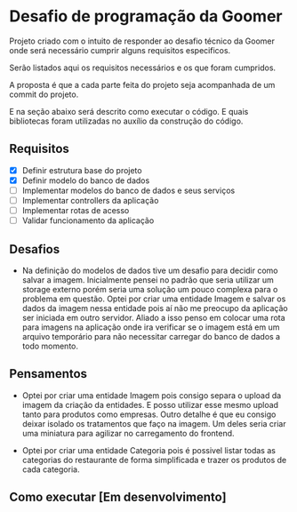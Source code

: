 # Desafio de programação da Goomer

Projeto criado com o intuito de responder ao desafio técnico da Goomer onde será necessário cumprir alguns requisitos especificos.

Serão listados aqui os requisitos necessários e os que foram cumpridos.

A proposta é que a cada parte feita do projeto seja acompanhada de um commit do projeto.

E na seção abaixo será descrito como executar o código. 
E quais bibliotecas foram utilizadas no auxílio da construção do código.



## Requisitos

- [X] Definir estrutura base do projeto
- [X] Definir modelo do banco de dados
- [ ] Implementar modelos do banco de dados e seus serviços
- [ ] Implementar controllers da aplicação
- [ ] Implementar rotas de acesso
- [ ] Validar funcionamento da aplicação

## Desafios

- Na definição do modelos de dados tive um desafio para decidir como salvar a imagem. Inicialmente pensei no padrão que seria utilizar um storage externo porém seria uma solução um pouco complexa para o problema em questão. Optei por criar uma entidade Imagem e salvar os dados da imagem nessa entidade pois aí não me preocupo da aplicação ser iniciada em outro servidor. Aliado a isso penso em colocar uma rota para imagens na aplicação onde ira verificar se o imagem está em um arquivo temporário para não necessitar carregar do banco de dados a todo momento.

## Pensamentos
- Optei por criar uma entidade Imagem pois consigo separa o upload da imagem da criação da entidades. E posso utilizar esse mesmo upload tanto para produtos como empresas. Outro detalhe é que eu consigo deixar isolado os tratamentos que faço na imagem. Um deles seria criar uma miniatura para agilizar no carregamento do frontend.

- Optei por criar uma entidade Categoria pois é possivel listar todas as categorias do restaurante de forma simplificada e trazer os produtos de cada categoria.


## Como executar \[Em desenvolvimento\]
